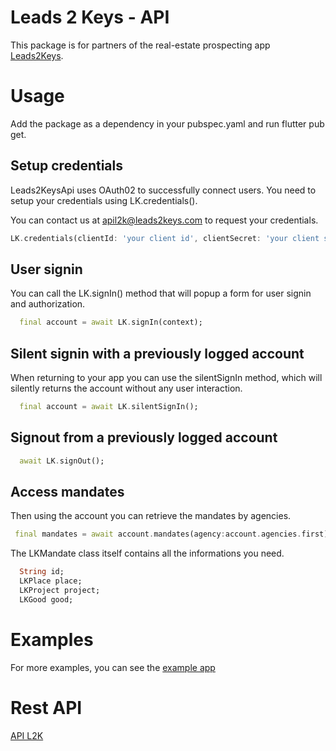 # Leads 2 Keys - API

This package is for partners of the real-estate prospecting app [Leads2Keys](https://leads2keys.com/). 

# Usage

  Add the package as a dependency in your pubspec.yaml and run flutter pub get. 

## Setup credentials

Leads2KeysApi uses OAuth02 to successfully connect users. 
You need to setup your credentials using LK.credentials().

You can contact us at apil2k@leads2keys.com to request your credentials.

```dart
LK.credentials(clientId: 'your client id', clientSecret: 'your client secret');
```

## User signin

You can call the LK.signIn() method that will popup a form for user signin and authorization.


```dart
  final account = await LK.signIn(context);
```


## Silent signin with a previously logged account

When returning to your app you can use the silentSignIn method, which will silently returns the account without any user interaction.

```dart
  final account = await LK.silentSignIn();
```

## Signout from a previously logged account

```dart
  await LK.signOut();
  ```
## Access mandates

Then using the account you can retrieve the mandates by agencies.

```dart
 final mandates = await account.mandates(agency:account.agencies.first);

  ```
The LKMandate class itself contains all the informations you need.

```dart
  String id;
  LKPlace place;
  LKProject project;
  LKGood good;
  ```

# Examples

For more examples, you can see the [example app](https://github.com/HBproptech/l2ksdk/tree/master/example)

# Rest API 

[API L2K](https://api.l2k.io/documentation)

